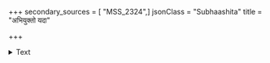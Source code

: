 +++
secondary_sources = [ "MSS_2324",]
jsonClass = "Subhaashita"
title = "अभियुक्तो यदा"

+++

<details><summary>Text</summary>

अभियुक्तो यदा पश्येन् न कांचिद् गतिमात्मनः।  
युध्यमानस्तदा प्राज्ञो म्रियते रिपुणा सह॥
</details>
